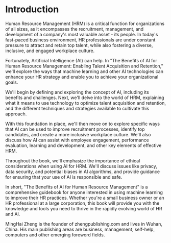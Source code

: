 # Introduction

Human Resource Management (HRM) is a critical function for organizations of all sizes, as it encompasses the recruitment, management, and development of a company's most valuable asset - its people. In today's fast-paced business environment, HR professionals are under constant pressure to attract and retain top talent, while also fostering a diverse, inclusive, and engaged workplace culture.

Fortunately, Artificial Intelligence (AI) can help. In "The Benefits of AI for Human Resource Management: Enabling Talent Acquisition and Retention," we'll explore the ways that machine learning and other AI technologies can enhance your HR strategy and enable you to achieve your organizational goals.

We'll begin by defining and exploring the concept of AI, including its benefits and challenges. Next, we'll delve into the world of HRM, explaining what it means to use technology to optimize talent acquisition and retention, and the different techniques and strategies available to cultivate this approach.

With this foundation in place, we'll then move on to explore specific ways that AI can be used to improve recruitment processes, identify top candidates, and create a more inclusive workplace culture. We'll also discuss how AI can assist with employee engagement, performance evaluation, learning and development, and other key elements of effective HRM.

Throughout the book, we'll emphasize the importance of ethical considerations when using AI for HRM. We'll discuss issues like privacy, data security, and potential biases in AI algorithms, and provide guidance for ensuring that your use of AI is responsible and safe.

In short, "The Benefits of AI for Human Resource Management" is a comprehensive guidebook for anyone interested in using machine learning to improve their HR practices. Whether you're a small business owner or an HR professional at a large corporation, this book will provide you with the knowledge and tools you need to thrive in the rapidly evolving world of HR and AI.

MingHai Zheng is the founder of zhengpublishing.com and lives in Wuhan, China. His main publishing areas are business, management, self-help, computers and other emerging foreword fields.
